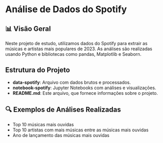 # Análise de Dados do Spotify

## 📊 Visão Geral

Neste projeto de estudo, utilizamos dados do Spotify para extrair as músicas e artistas mais populares de 2023. As análises são realizadas usando Python e bibliotecas como pandas, Matplotlib e Seaborn.

## Estrutura do Projeto

- **data-spotify**: Arquivo com dados brutos e processados.
- **notebook-spotify**: Jupyter Notebooks com análises e visualizações.
- **README.md**: Este arquivo, que fornece informações sobre o projeto.

## 🔍 Exemplos de Análises Realizadas

- Top 10 músicas mais ouvidas
- Top 10 artistas com mais músicas entre as músicas mais ouvidas
- Ano de lançamento das músicas mais ouvidas
